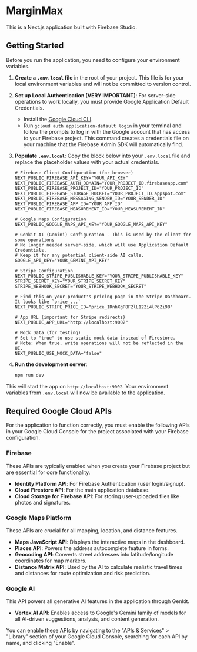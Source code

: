 
# MarginMax

This is a Next.js application built with Firebase Studio.

## Getting Started

Before you run the application, you need to configure your environment variables.

1.  **Create a `.env.local` file** in the root of your project. This file is for your local environment variables and will not be committed to version control.

2.  **Set up Local Authentication (VERY IMPORTANT)**: For server-side operations to work locally, you must provide Google Application Default Credentials.
    *   Install the [Google Cloud CLI](https://cloud.google.com/sdk/docs/install).
    *   Run `gcloud auth application-default login` in your terminal and follow the prompts to log in with the Google account that has access to your Firebase project. This command creates a credentials file on your machine that the Firebase Admin SDK will automatically find.

3.  **Populate `.env.local`**: Copy the block below into your `.env.local` file and replace the placeholder values with your actual credentials.

    ```
    # Firebase Client Configuration (for browser)
    NEXT_PUBLIC_FIREBASE_API_KEY="YOUR_API_KEY"
    NEXT_PUBLIC_FIREBASE_AUTH_DOMAIN="YOUR_PROJECT_ID.firebaseapp.com"
    NEXT_PUBLIC_FIREBASE_PROJECT_ID="YOUR_PROJECT_ID"
    NEXT_PUBLIC_FIREBASE_STORAGE_BUCKET="YOUR_PROJECT_ID.appspot.com"
    NEXT_PUBLIC_FIREBASE_MESSAGING_SENDER_ID="YOUR_SENDER_ID"
    NEXT_PUBLIC_FIREBASE_APP_ID="YOUR_APP_ID"
    NEXT_PUBLIC_FIREBASE_MEASUREMENT_ID="YOUR_MEASUREMENT_ID"
    
    # Google Maps Configuration
    NEXT_PUBLIC_GOOGLE_MAPS_API_KEY="YOUR_GOOGLE_MAPS_API_KEY"

    # Genkit AI (Gemini) Configuration - This is used by the client for some operations
    # No longer needed server-side, which will use Application Default Credentials.
    # Keep it for any potential client-side AI calls.
    GOOGLE_API_KEY="YOUR_GEMINI_API_KEY"
    
    # Stripe Configuration
    NEXT_PUBLIC_STRIPE_PUBLISHABLE_KEY="YOUR_STRIPE_PUBLISHABLE_KEY"
    STRIPE_SECRET_KEY="YOUR_STRIPE_SECRET_KEY"
    STRIPE_WEBHOOK_SECRET="YOUR_STRIPE_WEBHOOK_SECRET"
    
    # Find this on your product's pricing page in the Stripe Dashboard. It looks like `price_...`
    NEXT_PUBLIC_STRIPE_PRICE_ID="price_1RnhXgP8F2lL122i4lP6Zi98"

    # App URL (important for Stripe redirects)
    NEXT_PUBLIC_APP_URL="http://localhost:9002"

    # Mock Data (for testing)
    # Set to "true" to use static mock data instead of Firestore.
    # Note: When true, write operations will not be reflected in the UI.
    NEXT_PUBLIC_USE_MOCK_DATA="false"
    ```

4.  **Run the development server**:

    ```bash
    npm run dev
    ```

This will start the app on `http://localhost:9002`. Your environment variables from `.env.local` will now be available to the application.

## Required Google Cloud APIs

For the application to function correctly, you must enable the following APIs in your Google Cloud Console for the project associated with your Firebase configuration.

### Firebase

These APIs are typically enabled when you create your Firebase project but are essential for core functionality.

-   **Identity Platform API**: For Firebase Authentication (user login/signup).
-   **Cloud Firestore API**: For the main application database.
-   **Cloud Storage for Firebase API**: For storing user-uploaded files like photos and signatures.

### Google Maps Platform

These APIs are crucial for all mapping, location, and distance features.

-   **Maps JavaScript API**: Displays the interactive maps in the dashboard.
-   **Places API**: Powers the address autocomplete feature in forms.
-   **Geocoding API**: Converts street addresses into latitude/longitude coordinates for map markers.
-   **Distance Matrix API**: Used by the AI to calculate realistic travel times and distances for route optimization and risk prediction.

### Google AI

This API powers all generative AI features in the application through Genkit.

-   **Vertex AI API**: Enables access to Google's Gemini family of models for all AI-driven suggestions, analysis, and content generation.

You can enable these APIs by navigating to the "APIs & Services" > "Library" section of your Google Cloud Console, searching for each API by name, and clicking "Enable".

    